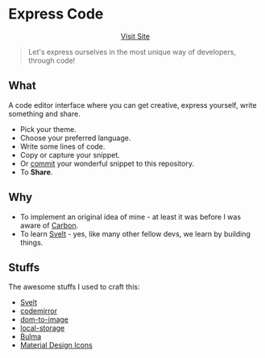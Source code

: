 # Express Code

<p align="center"><a href="https://khang-nd.github.io/express-code">Visit Site</a></p>

> Let's express ourselves in the most unique way of developers, through code!

## What

A code editor interface where you can get creative, express yourself, write something and share.

* Pick your theme.
* Choose your preferred language.
* Write some lines of code.
* Copy or capture your snippet.
* Or [commit](https://github.com/khang-nd/express-code/tree/master/src/snippets) your wonderful snippet to this repository.
* To **Share**.

## Why

* To implement an original idea of mine - at least it was before I was aware of [Carbon](https://carbon.now.sh/).
* To learn [Svelt](https://svelte.dev/) - yes, like many other fellow devs, we learn by building things.

## Stuffs

The awesome stuffs I used to craft this:

* [Svelt](https://svelte.dev/)
* [codemirror](https://codemirror.net/)
* [dom-to-image](https://github.com/tsayen/dom-to-image)
* [local-storage](https://github.com/bevacqua/local-storage)
* [Bulma](https://bulma.io/)
* [Material Design Icons](https://materialdesignicons.com/)
